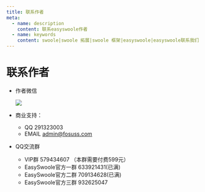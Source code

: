 ```yaml
---
title: 联系作者
meta:
  - name: description
    content: 联系easyswoole作者
  - name: keywords
    content: swoole|swoole 拓展|swoole 框架|easyswoole|easyswoole联系我们|easyswoole作者
---
```

# 联系作者

- 作者微信
 
    ![](/Cn/Images/Passage/authWx.png)
      
- 商业支持：
    - QQ 291323003
    - EMAIL admin@fosuss.com  
     
- QQ交流群
    - VIP群 579434607 （本群需要付费599元）
    - EasySwoole官方一群 633921431(已满)
    - EasySwoole官方二群 709134628(已满)
    - EasySwoole官方三群 932625047

